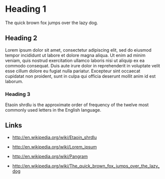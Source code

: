 # Heading 1

The quick brown fox jumps over the lazy dog.


## Heading 2

Lorem ipsum dolor sit amet, consectetur adipiscing elit, sed do eiusmod
tempor incididunt ut labore et dolore magna aliqua.
Ut enim ad minim veniam, quis nostrud exercitation ullamco laboris nisi
ut aliquip ex ea commodo consequat.
Duis aute irure dolor in reprehenderit in voluptate velit esse cillum
dolore eu fugiat nulla pariatur.
Excepteur sint occaecat cupidatat non proident, sunt in culpa qui
officia deserunt mollit anim id est laborum.


### Heading 3

Etaoin shrdlu is the approximate order of frequency of the twelve most
commonly used letters in the English language.


## Links

- http://en.wikipedia.org/wiki/Etaoin_shrdlu

- http://en.wikipedia.org/wiki/Lorem_ipsum

- http://en.wikipedia.org/wiki/Pangram

- http://en.wikipedia.org/wiki/The_quick_brown_fox_jumps_over_the_lazy_dog
